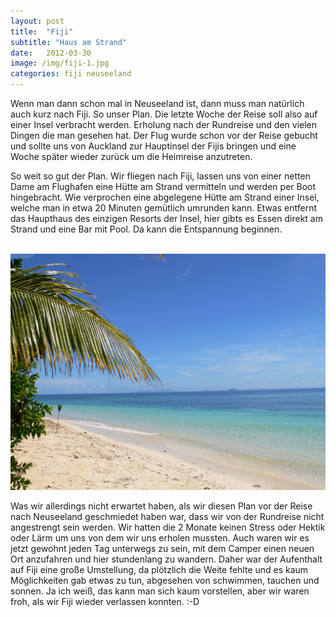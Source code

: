 ```yaml
---
layout: post
title:  "Fiji"
subtitle: "Haus am Strand"
date:   2012-03-30
image: /img/fiji-1.jpg
categories: fiji neuseeland
---
```


Wenn man dann schon mal in Neuseeland ist, dann muss man natürlich auch kurz nach Fiji. So unser Plan. Die letzte Woche der Reise soll also auf einer Insel verbracht werden. Erholung nach der Rundreise und den vielen Dingen die man gesehen hat. Der Flug wurde schon vor der Reise gebucht und sollte uns von Auckland zur Hauptinsel der Fijis bringen und eine Woche später wieder zurück um die Heimreise anzutreten. 

So weit so gut der Plan. Wir fliegen nach Fiji, lassen uns von einer netten Dame am Flughafen eine Hütte am Strand vermitteln und werden per Boot hingebracht. Wie verprochen eine abgelegene Hütte am Strand einer Insel, welche man in etwa 20 Minuten gemütlich umrunden kann. Etwas entfernt das Haupthaus des einzigen Resorts der Insel, hier gibts es Essen direkt am Strand und eine Bar mit Pool. Da kann die Entspannung beginnen.

<div class="container-gallery">
<div><img src="/img/fiji-1.jpg" alt></div>
<div><img src="/img/fiji-2.jpg" alt></div>
</div>

Was wir allerdings nicht erwartet haben, als wir diesen Plan vor der Reise nach Neuseeland geschmiedet haben war, dass wir von der Rundreise nicht angestrengt sein werden. Wir hatten die 2 Monate keinen Stress oder Hektik oder Lärm um uns von dem wir uns erholen mussten. Auch waren wir es jetzt gewohnt jeden Tag unterwegs zu sein, mit dem Camper einen neuen Ort anzufahren und hier stundenlang zu wandern. Daher war der Aufenthalt auf Fiji eine große Umstellung, da plötzlich die Weite fehlte und es kaum Möglichkeiten gab etwas zu tun, abgesehen von schwimmen, tauchen und sonnen. Ja ich weiß, das kann man sich kaum vorstellen, aber wir waren froh, als wir Fiji wieder verlassen konnten. :-D